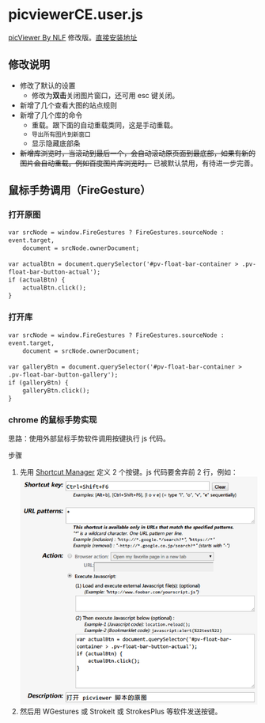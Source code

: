 picviewerCE.user.js
===================

[picViewer By NLF](http://userscripts-mirror.org/scripts/show/105741) 修改版。[直接安装地址](https://github.com/ywzhaiqi/userscript/raw/master/picviewerCE/picviewerCE.user.js)

## 修改说明

- 修改了默认的设置
    - 修改为**双击**关闭图片窗口，还可用 esc 键关闭。
- 新增了几个查看大图的站点规则
- 新增了几个库的命令
    - 重载。跟下面的自动重载类同，这是手动重载。
    - `导出所有图片到新窗口`
    - 显示隐藏底部条
- ~~新增库浏览时，当滚动到最后一个，会自动滚动原页面到最底部，如果有新的图片会自动重载。例如百度图片库浏览时。~~ 已被默认禁用，有待进一步完善。

## 鼠标手势调用（FireGesture）

### 打开原图

    var srcNode = window.FireGestures ? FireGestures.sourceNode : event.target,
        document = srcNode.ownerDocument;

    var actualBtn = document.querySelector('#pv-float-bar-container > .pv-float-bar-button-actual');
    if (actualBtn) {
        actualBtn.click();
    }

### 打开库

    var srcNode = window.FireGestures ? FireGestures.sourceNode : event.target,
        document = srcNode.ownerDocument;

    var galleryBtn = document.querySelector('#pv-float-bar-container > .pv-float-bar-button-gallery');
    if (galleryBtn) {
        galleryBtn.click();
    }

### chrome 的鼠标手势实现

思路：使用外部鼠标手势软件调用按键执行 js 代码。

步骤

1. 先用 [Shortcut Manager](https://chrome.google.com/webstore/detail/mgjjeipcdnnjhgodgjpfkffcejoljijf) 定义 2 个按键。js 代码要舍弃前 2 行，例如：
    ![chrome_shortkey_manager_1](img/chrome_shortkey_manager_1.png)
2. 然后用 WGestures 或 StrokeIt 或 StrokesPlus 等软件发送按键。